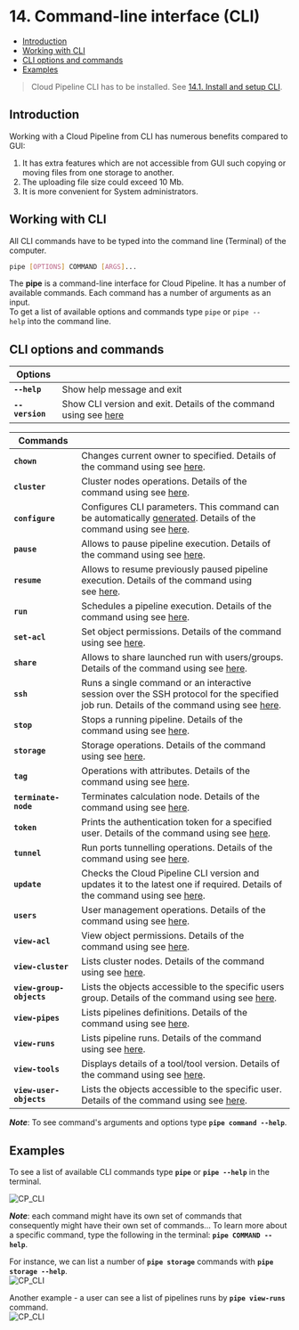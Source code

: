 # 14. Command-line interface (CLI)

- [Introduction](#introduction)
- [Working with CLI](#working-with-cli)
- [CLI options and commands](#cli-options-and-commands)
- [Examples](#examples)

> Cloud Pipeline CLI has to be installed. See [14.1. Install and setup CLI](14.1._Install_and_setup_CLI.md).

## Introduction

Working with a Cloud Pipeline from CLI has numerous benefits compared to GUI:

1. It has extra features which are not accessible from GUI such copying or moving files from one storage to another.
2. The uploading file size could exceed 10 Mb.
3. It is more convenient for System administrators.

## Working with CLI

All CLI commands have to be typed into the command line (Terminal) of the computer.

``` bash
pipe [OPTIONS] COMMAND [ARGS]...
```

The **pipe** is a command-line interface for Cloud Pipeline. It has a number of available commands. Each command has a number of arguments as an input.  
To get a list of available options and commands type `pipe` or `pipe --help` into the command line.

## CLI options and commands

| Options |  |
|---|---|
| **`--help`** | Show help message and exit |
| **`--version`** | Show CLI version and exit. Details of the command using see [here](14.1._Install_and_setup_CLI.md#how-to-install-and-setup-pipe-cli) |

| Commands |  |
|---|---|
| **`chown`** | Changes current owner to specified. Details of the command using see [here](14.7._View_and_manage_Permissions_via_CLI.md#change-owner-property). |
| **`cluster`** | Cluster nodes operations. Details of the command using see [here](14.6._View_cluster_nodes_via_CLI.md#export-cluster-utilization). |
| **`configure`** | Configures CLI parameters. This command can be automatically [generated](../12_Manage_Settings/12._Manage_Settings.md#cli-tab). Details of the command using see [here](14.1._Install_and_setup_CLI.md). |
| **`pause`** | Allows to pause pipeline execution. Details of the command using see [here](14.5._Manage_pipeline_executions_via_CLI.md#pause-a-pipeline-execution). |
| **`resume`** | Allows to resume previously paused pipeline execution. Details of the command using see [here](14.5._Manage_pipeline_executions_via_CLI.md#resume-paused-pipeline-execution). |
| **`run`** | Schedules a pipeline execution. Details of the command using see [here](14.5._Manage_pipeline_executions_via_CLI.md#schedule-a-pipeline-execution). |
| **`set-acl`** | Set object permissions. Details of the command using see [here](14.7._View_and_manage_Permissions_via_CLI.md#manage-permissions). |
| **`share`** | Allows to share launched run with users/groups. Details of the command using see [here](14.5._Manage_pipeline_executions_via_CLI.md#runs-sharing). |
| **`ssh`** | Runs a single command or an interactive session over the SSH protocol for the specified job run. Details of the command using see [here](14.5._Manage_pipeline_executions_via_CLI.md#run-a-single-command-or-an-interactive-session-over-the-ssh-protocol). |
| **`stop`** | Stops a running pipeline. Details of the command using see [here](14.5._Manage_pipeline_executions_via_CLI.md#stop-a-pipeline-execution). |
| **`storage`** | Storage operations. Details of the command using see [here](14.3._Manage_Storage_via_CLI.md). |
| **`tag`** | Operations with attributes. Details of the command using see [here](14.2._View_and_manage_Attributes_via_CLI.md). |
| **`terminate-node`** | Terminates calculation node. Details of the command using see [here](14.5._Manage_pipeline_executions_via_CLI.md#terminate-a-node). |
| **`token`** | Prints the authentication token for a specified user. Details of the command using see [here](14.1._Install_and_setup_CLI.md#using-pipe-token-command). |
| **`tunnel`** | Run ports tunnelling operations. Details of the command using see [here](14.10._SSH_tunnel.md). |
| **`update`** | Checks the Cloud Pipeline CLI version and updates it to the latest one if required. Details of the command using see [here](14.1._Install_and_setup_CLI.md#update-the-cli). |
| **`users`** | User management operations. Details of the command using see [here](14.9._User_management_via_CLI.md). |
| **`view-acl`** | View object permissions. Details of the command using see [here](14.7._View_and_manage_Permissions_via_CLI.md#view-permissions). |
| **`view-cluster`** | Lists cluster nodes. Details of the command using see [here](14.6._View_cluster_nodes_via_CLI.md). |
| **`view-group-objects`** | Lists the objects accessible to the specific users group. Details of the command using see [here](14.7._View_and_manage_Permissions_via_CLI.md#view-the-list-of-objects-accessible-by-a-group). |
| **`view-pipes`** | Lists pipelines definitions. Details of the command using see [here](14.4._View_pipeline_definitions_via_CLI.md). |
| **`view-runs`** | Lists pipeline runs. Details of the command using see [here](14.5._Manage_pipeline_executions_via_CLI.md#view-pipeline-runs). |
| **`view-tools`** | Displays details of a tool/tool version. Details of the command using see [here](14.8._View_tools_definitions_via_CLI.md). |
| **`view-user-objects`** | Lists the objects accessible to the specific user. Details of the command using see [here](14.7._View_and_manage_Permissions_via_CLI.md#view-the-list-of-objects-accessible-by-a-user). |

**_Note_**: To see command's arguments and options type **`pipe command --help`**.

## Examples

To see a list of available CLI commands type **`pipe`** or **`pipe --help`** in the terminal.

![CP_CLI](attachments/CLI_1.png)

**_Note_**: each command might have its own set of commands that consequently might have their own set of commands... To learn more about a specific command, type the following in the terminal: **`pipe COMMAND --help`**.

For instance, we can list a number of **`pipe storage`** commands with **`pipe storage --help`**.  
![CP_CLI](attachments/CLI_2.png)

Another example - a user can see a list of pipelines runs by **`pipe view-runs`** command.  
![CP_CLI](attachments/CLI_3.png)
